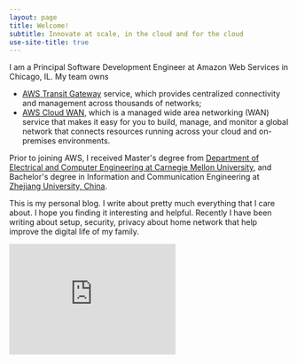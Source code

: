 ```yaml
---
layout: page
title: Welcome!
subtitle: Innovate at scale, in the cloud and for the cloud
use-site-title: true
---
```


I am a Principal Software Development Engineer at Amazon Web Services in Chicago, IL. My team owns
* [AWS Transit Gateway](https://aws.amazon.com/transit-gateway/) service, which provides centralized connectivity and management across thousands of networks;
* [AWS Cloud WAN](https://aws.amazon.com/cloud-wan/), which is a managed wide area networking (WAN) service that makes it easy for you to build, manage, and monitor a global network that connects resources running across your cloud and on-premises environments.

Prior to joining AWS, I received Master's degree from [Department of Electrical and Computer Engineering at Carnegie Mellon University](http://www.ece.cmu.edu/), and Bachelor's degree in Information and Communication Engineering at [Zhejiang University, China](http://www.zju.edu.cn/english/).

This is my personal blog. I write about pretty much everything that I care about. I hope you finding it interesting and helpful. Recently I have been writing about setup, security, privacy about home network that help improve the digital life of my family.

<iframe height='200' width='300' frameborder='0' allowtransparency='true' scrolling='no' src='https://www.strava.com/athletes/11213769/activity-summary/300ae2f793f5d7c5668ac94405292684bb137204'></iframe>
